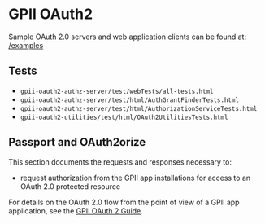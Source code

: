 GPII OAuth2
===========

Sample OAuth 2.0 servers and web application clients can be found at: [/examples](../../../examples)

Tests
-----

- `gpii-oauth2-authz-server/test/webTests/all-tests.html`
- `gpii-oauth2-authz-server/test/html/AuthGrantFinderTests.html`
- `gpii-oauth2-authz-server/test/html/AuthorizationServiceTests.html`
- `gpii-oauth2-utilities/test/html/OAuth2UtilitiesTests.html`

Passport and OAuth2orize
------------------------

This section documents the requests and responses necessary to:

- request authorization from the GPII app installations for access to an OAuth 2.0 protected resource

For details on the OAuth 2.0 flow from the point of view of a GPII app application, see the [GPII OAuth 2 Guide](http://wiki.gpii.net/w/GPII_OAuth_2_Guide).

